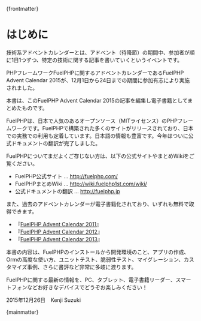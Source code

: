{frontmatter}

# はじめに

技術系アドベントカレンダーとは、アドベント（待降節）の期間中、参加者が順に1日1つずつ、特定の技術に関する記事を書いていくというイベントです。

PHPフレームワークFuelPHPに関するアドベントカレンダーであるFuelPHP Advent Calendar 2015が、12月1日から24日までの期間に参加有志により実施されました。

本書は、このFuelPHP Advent Calendar 2015の記事を編集し電子書籍としてまとめたものです。

FuelPHPは、日本で人気のあるオープンソース（MITライセンス）のPHPフレームワークです。FuelPHPで構築された多くのサイトがリリースされており、日本での実務での利用も定着しています。日本語の情報も豊富です。今年はついに公式ドキュメントの翻訳が完了しました。

FuelPHPについてまだよくご存じない方は、以下の公式サイトやまとめWikiをご覧ください。

* FuelPHP公式サイト ... <http://fuelphp.com/>
* FuelPHPまとめWiki ... <http://wiki.fuelphp1st.com/wiki/>
* 公式ドキュメントの翻訳 ... <http://fuelphp.jp>

また、過去のアドベントカレンダーが電子書籍化されており、いずれも無料で取得できます。

* 『[FuelPHP Advent Calendar 2011](https://gihyo.jp/dp/sp/advent2011/G11C13)』
* 『[FuelPHP Advent Calendar 2012](http://tatsu-zine.com/books/fuelphpadvent2012)』
* 『[FuelPHP Advent Calendar 2013](http://tatsu-zine.com/books/fuelphpadvent2013)』

本書の内容は、FuelPHPのインストールから開発環境のこと、アプリの作成、Ormの高度な使い方、ユニットテスト、脆弱性テスト、マイグレーション、カスタマイズ事例、さらに書評など非常に多岐に渡ります。

FuelPHPに関する最新の情報を、PC、タブレット、電子書籍リーダー、スマートフォンなどお好きなデバイスでどうぞお楽しみください！

2015年12月26日　Kenji Suzuki

{mainmatter}
